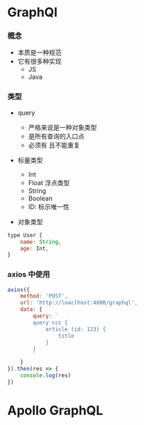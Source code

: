 # GraphQl

### 概念
- 本质是一种规范  
- 它有很多种实现
    - JS
    - Java

### 类型
- query 
    - 严格来说是一种对象类型
    - 是所有查询的入口点
    - 必须有 且不能重复

- 标量类型
    - Int
    - Float 浮点类型
    - String
    - Boolean
    - ID: 标示唯一性

- 对象类型
```js
type User {
    name: String,
    age: Int,
}
```

### axios 中使用 
```js
axios({
    method: 'POST',
    url: 'http://loaclhost:4000/graphql',
    data: {
        query: `
        query ccc {
            article (id: 123) {
                title
            }
        }
        `
    }
}).then(res => {
    console.log(res)
})
```

# Apollo GraphQL 


